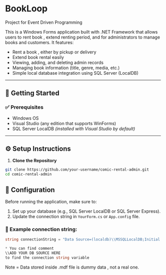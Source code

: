 # BookLoop
Project for Event Driven Programming

This is a Windows Forms application built with .NET Framework that allows users to rent book , extend renting period, and for administrators to manage books and customers. It features:

- Rent a book , either by pickup or delivery
- Extend book rental easily
- Viewing, adding, and deleting admin records
- Managing book information (title, genre, media, etc.)
- Simple local database integration using SQL Server (LocalDB)

---

## 🚀 Getting Started

### ✅ Prerequisites

- Windows OS
- Visual Studio (any edition that supports WinForms)
- SQL Server LocalDB *(installed with Visual Studio by default)*

---

## ⚙️ Setup Instructions

1. **Clone the Repository**

```bash
git clone https://github.com/your-username/comic-rental-admin.git
cd comic-rental-admin
```

## 🔧 Configuration

Before running the application, make sure to:

1. Set up your database (e.g., SQL Server LocalDB or SQL Server Express).
2. Update the connection string in `YourForm.cs` or `App.config` file.

### 🔁 Example connection string:
```csharp
string connectionString = "Data Source=(localdb)\\MSSQLLocalDB;Initial Catalog=YourDatabaseName;Integrated Security=True;";

* You can find comment
\\ADD YOUR DB SOURCE HERE
to find the connection string variable
```

Note = Data stored inside .mdf file is dummy data , not a real one.




